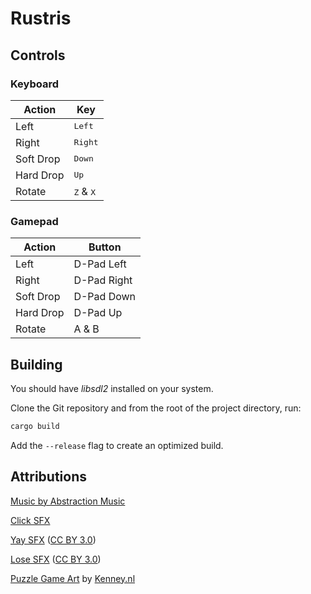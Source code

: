 # Rustris

## Controls

### Keyboard

| Action    | Key                         |
|-----------|-----------------------------|
| Left      | <kbd>Left</kdb>             |
| Right     | <kbd>Right</kbd>            |
| Soft Drop | <kbd>Down</kbd>             |
| Hard Drop | <kbd>Up</kbd>               |
| Rotate    | <kbd>Z</kbd> & <kbd>X</kbd> |

### Gamepad

| Action    | Button      |
|-----------|-------------|
| Left      | D-Pad Left  |
| Right     | D-Pad Right |
| Soft Drop | D-Pad Down  |
| Hard Drop | D-Pad Up    |
| Rotate    | A & B       |

## Building

You should have *libsdl2* installed on your system.

Clone the Git repository and from the root of the project directory, run:

```sh
cargo build
```

Add the `--release` flag to create an optimized build.

## Attributions

[Music by Abstraction Music](http://abstractionmusic.com/)

[Click SFX](https://freesound.org/people/kwahmah_02/sounds/256116/)

[Yay SFX](https://freesound.org/people/mlteenie/sounds/169233/) ([CC BY 3.0](https://creativecommons.org/licenses/by/3.0/))

[Lose SFX](https://freesound.org/people/V4cuum/sounds/348644/) ([CC BY 3.0](https://creativecommons.org/licenses/by/3.0/))

[Puzzle Game Art](https://opengameart.org/content/puzzle-pack-2-795-assets) by [Kenney.nl](http://kenney.nl/)

